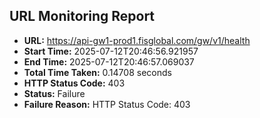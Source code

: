 ## URL Monitoring Report

- **URL:** https://api-gw1-prod1.fisglobal.com/gw/v1/health
- **Start Time:** 2025-07-12T20:46:56.921957
- **End Time:** 2025-07-12T20:46:57.069037
- **Total Time Taken:** 0.14708 seconds
- **HTTP Status Code:** 403
- **Status:** Failure
- **Failure Reason:** HTTP Status Code: 403
